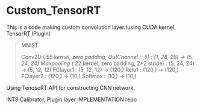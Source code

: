 # Custom_TensorRT

This is a code making custom convolution layer.(using CUDA kernel, TensorRT IPlugin)

> MNIST
>
> Conv2D ( 5*5 kernel, zero padding, OutChannel = 5) : (1, 28, 28) -> (5, 24, 24)
> Maxpooling ( 2*2 kernel, zero padding, 2*2 stride) : (5, 24, 24) -> (5, 12, 12)
> FClayer1 : (5, 12, 12) -> (120,)
> Relu1 : (120,) -> (120,)
> FClayer2 : (120,) -> (10,)
> Softmax : (10,) -> (10,)

Using TenosoRT API for constructing CNN network.

INT8 Calibrator, Plugin layer IMPLEMENTATION repo
